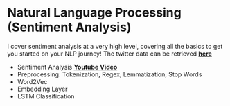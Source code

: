 # Natural Language Processing (Sentiment Analysis)
I cover sentiment analysis at a very high level, covering all the basics to get you started on your NLP journey! The twitter data can be retrieved [**here**](https://www.kaggle.com/paoloripamonti/twitter-sentiment-analysis/output)
- Sentiment Analysis [**Youtube Video**](https://www.youtube.com/watch?v=CzRrD76pnVY)
- Preprocessing: Tokenization, Regex, Lemmatization, Stop Words
- Word2Vec
- Embedding Layer
- LSTM Classification
